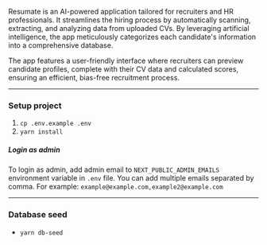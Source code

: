 Resumate is an AI-powered application tailored for recruiters and HR professionals. It streamlines the hiring process by automatically scanning, extracting, and analyzing data from uploaded CVs. By leveraging artificial intelligence, the app meticulously categorizes each candidate's information into a comprehensive database.

The app features a user-friendly interface where recruiters can preview candidate profiles, complete with their CV data and calculated scores, ensuring an efficient, bias-free recruitment process.

---

### Setup project

1. `cp .env.example .env`
2. `yarn install`

##### Login as admin

To login as admin, add admin email to `NEXT_PUBLIC_ADMIN_EMAILS` environment variable in `.env` file.
You can add multiple emails separated by comma. For example: `example@example.com,example2@example.com`

---

### Database seed

- `yarn db-seed`
